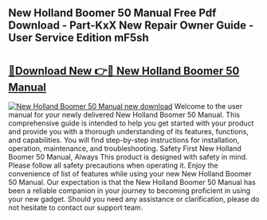 ## New Holland Boomer 50 Manual Free Pdf Download - Part-KxX New Repair Owner Guide - User Service Edition mF5sh

# <h2><a href="http://bc86573.oget.top/?id=New+Holland+Boomer+50+Manual">🔗Download New 👉🔴 New Holland Boomer 50 Manual</a></h2>

[![New Holland Boomer 50 Manual new download](https://i.imgur.com/5g1atiW.png)](http://bc86573.oget.top/?id=New+Holland+Boomer+50+Manual)
Welcome to the user manual for your newly delivered New Holland Boomer 50 Manual. This comprehensive guide is intended to help you get started with your product and provide you with a thorough understanding of its features, functions, and capabilities. You will find step-by-step instructions for installation, operation, maintenance, and troubleshooting. Safety First New Holland Boomer 50 Manual, Always This product is designed with safety in mind. Please follow all safety precautions when operating it. Enjoy the convenience of list of features while using your new New Holland Boomer 50 Manual. Our expectation is that the New Holland Boomer 50 Manual has been a reliable companion in your journey to becoming proficient in using your new gadget. Should you need any assistance or clarification, please do not hesitate to contact our support team.
